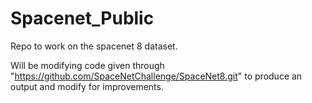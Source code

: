 # Spacenet_Public

Repo to work on the spacenet 8 dataset. 

Will be modifying code given through "https://github.com/SpaceNetChallenge/SpaceNet8.git" to produce an output and modify for improvements.
